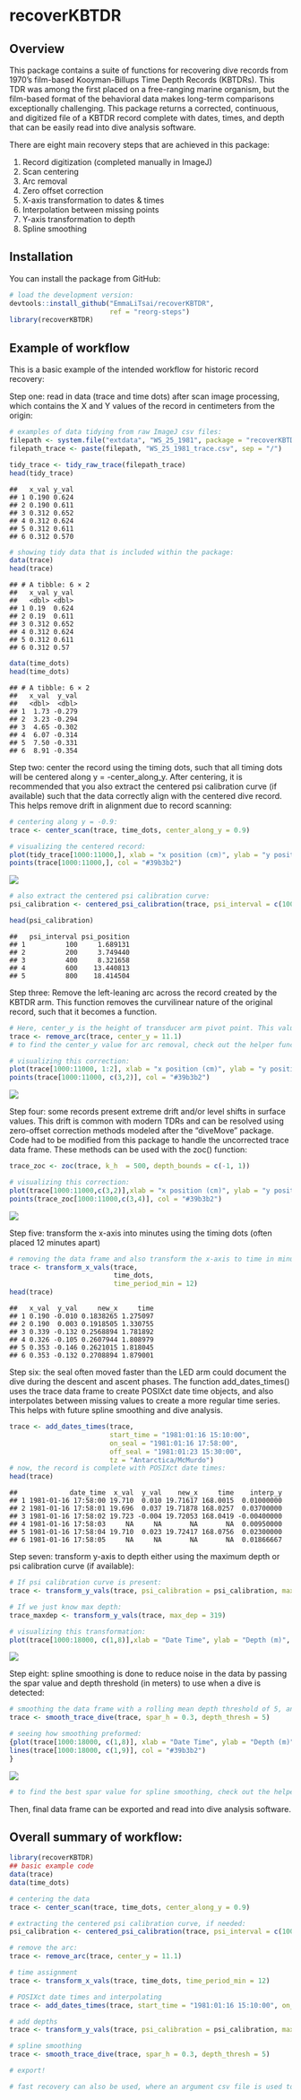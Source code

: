 recoverKBTDR
================

<!-- README.md is generated from README.Rmd. Please edit this file -->

## Overview

This package contains a suite of functions for recovering dive records
from 1970’s film-based Kooyman-Billups Time Depth Records (KBTDRs). This
TDR was among the first placed on a free-ranging marine organism, but
the film-based format of the behavioral data makes long-term comparisons
exceptionally challenging. This package returns a corrected, continuous,
and digitized file of a KBTDR record complete with dates, times, and
depth that can be easily read into dive analysis software.

There are eight main recovery steps that are achieved in this package:

1.  Record digitization (completed manually in ImageJ)
2.  Scan centering
3.  Arc removal
4.  Zero offset correction
5.  X-axis transformation to dates & times
6.  Interpolation between missing points
7.  Y-axis transformation to depth
8.  Spline smoothing

## Installation

You can install the package from GitHub:

``` r
# load the development version: 
devtools::install_github("EmmaLiTsai/recoverKBTDR",
                         ref = "reorg-steps")
library(recoverKBTDR)
```

## Example of workflow

This is a basic example of the intended workflow for historic record
recovery:

Step one: read in data (trace and time dots) after scan image
processing, which contains the X and Y values of the record in
centimeters from the origin:

``` r
# examples of data tidying from raw ImageJ csv files: 
filepath <- system.file("extdata", "WS_25_1981", package = "recoverKBTDR")
filepath_trace <- paste(filepath, "WS_25_1981_trace.csv", sep = "/")

tidy_trace <- tidy_raw_trace(filepath_trace)
head(tidy_trace)
```

    ##   x_val y_val
    ## 1 0.190 0.624
    ## 2 0.190 0.611
    ## 3 0.312 0.652
    ## 4 0.312 0.624
    ## 5 0.312 0.611
    ## 6 0.312 0.570

``` r
# showing tidy data that is included within the package:
data(trace)
head(trace)
```

    ## # A tibble: 6 × 2
    ##   x_val y_val
    ##   <dbl> <dbl>
    ## 1 0.19  0.624
    ## 2 0.19  0.611
    ## 3 0.312 0.652
    ## 4 0.312 0.624
    ## 5 0.312 0.611
    ## 6 0.312 0.57

``` r
data(time_dots)
head(time_dots)
```

    ## # A tibble: 6 × 2
    ##   x_val  y_val
    ##   <dbl>  <dbl>
    ## 1  1.73 -0.279
    ## 2  3.23 -0.294
    ## 3  4.65 -0.302
    ## 4  6.07 -0.314
    ## 5  7.50 -0.331
    ## 6  8.91 -0.354

Step two: center the record using the timing dots, such that all timing
dots will be centered along y = -center_along_y. After centering, it is
recommended that you also extract the centered psi calibration curve (if
available) such that the data correctly align with the centered dive
record. This helps remove drift in alignment due to record scanning:

``` r
# centering along y = -0.9: 
trace <- center_scan(trace, time_dots, center_along_y = 0.9)

# visualizing the centered record: 
plot(tidy_trace[1000:11000,], xlab = "x position (cm)", ylab = "y position (cm)", type = "p", main = "Scan Centering") 
points(trace[1000:11000,], col = "#39b3b2")
```

![](README_files/figure-gfm/centering-data-1.png)<!-- -->

``` r
# also extract the centered psi calibration curve: 
psi_calibration <- centered_psi_calibration(trace, psi_interval = c(100, 200, 400, 600, 800))

head(psi_calibration)
```

    ##   psi_interval psi_position
    ## 1          100     1.689131
    ## 2          200     3.749440
    ## 3          400     8.321658
    ## 4          600    13.440813
    ## 5          800    18.414504

Step three: Remove the left-leaning arc across the record created by the
KBTDR arm. This function removes the curvilinear nature of the original
record, such that it becomes a function.

``` r
# Here, center_y is the height of transducer arm pivot point. This value is usually close to 11 cm, but there is slight variation between devices 
trace <- remove_arc(trace, center_y = 11.1)
# to find the center_y value for arc removal, check out the helper function ?find_center_y() 

# visualizing this correction: 
plot(trace[1000:11000, 1:2], xlab = "x position (cm)", ylab = "y position (cm)", type = "p", main = "Arc Removal")
points(trace[1000:11000, c(3,2)], col = "#39b3b2")
```

![](README_files/figure-gfm/unnamed-chunk-1-1.png)<!-- -->

Step four: some records present extreme drift and/or level shifts in
surface values. This drift is common with modern TDRs and can be
resolved using zero-offset correction methods modeled after the
“diveMove” package. Code had to be modified from this package to handle
the uncorrected trace data frame. These methods can be used with the
zoc() function:

``` r
trace_zoc <- zoc(trace, k_h  = 500, depth_bounds = c(-1, 1))

# visualizing this correction: 
plot(trace[1000:11000,c(3,2)],xlab = "x position (cm)", ylab = "y position (cm)", type = "p", main = "ZOC")
points(trace_zoc[1000:11000,c(3,4)], col = "#39b3b2")
```

![](README_files/figure-gfm/zoc-1.png)<!-- -->

Step five: transform the x-axis into minutes using the timing dots
(often placed 12 minutes apart)

``` r
# removing the data frame and also transform the x-axis to time in minutes from the origin. 
trace <- transform_x_vals(trace, 
                          time_dots, 
                          time_period_min = 12)
head(trace)
```

    ##   x_val  y_val     new_x     time
    ## 1 0.190 -0.010 0.1838265 1.275097
    ## 2 0.190  0.003 0.1918505 1.330755
    ## 3 0.339 -0.132 0.2568894 1.781892
    ## 4 0.326 -0.105 0.2607944 1.808979
    ## 5 0.353 -0.146 0.2621015 1.818045
    ## 6 0.353 -0.132 0.2708894 1.879001

Step six: the seal often moved faster than the LED arm could document
the dive during the descent and ascent phases. The function
add_dates_times() uses the trace data frame to create POSIXct date time
objects, and also interpolates between missing values to create a more
regular time series. This helps with future spline smoothing and dive
analysis.

``` r
trace <- add_dates_times(trace,
                         start_time = "1981:01:16 15:10:00",
                         on_seal = "1981:01:16 17:58:00",
                         off_seal = "1981:01:23 15:30:00", 
                         tz = "Antarctica/McMurdo")
# now, the record is complete with POSIXct date times: 
head(trace)
```

    ##             date_time  x_val  y_val    new_x     time    interp_y
    ## 1 1981-01-16 17:58:00 19.710  0.010 19.71617 168.0015  0.01000000
    ## 2 1981-01-16 17:58:01 19.696  0.037 19.71878 168.0257  0.03700000
    ## 3 1981-01-16 17:58:02 19.723 -0.004 19.72053 168.0419 -0.00400000
    ## 4 1981-01-16 17:58:03     NA     NA       NA       NA  0.00950000
    ## 5 1981-01-16 17:58:04 19.710  0.023 19.72417 168.0756  0.02300000
    ## 6 1981-01-16 17:58:05     NA     NA       NA       NA  0.01866667

Step seven: transform y-axis to depth either using the maximum depth or
psi calibration curve (if available):

``` r
# If psi calibration curve is present:
trace <- transform_y_vals(trace, psi_calibration = psi_calibration, max_psi = 900, max_position = 22.45)

# If we just know max depth:
trace_maxdep <- transform_y_vals(trace, max_dep = 319)

# visualizing this transformation: 
plot(trace[1000:18000, c(1,8)],xlab = "Date Time", ylab = "Depth (m)", type = "l", main = "Depth & Time Transformation")
```

![](README_files/figure-gfm/transform-to-depth-1.png)<!-- -->

Step eight: spline smoothing is done to reduce noise in the data by
passing the spar value and depth threshold (in meters) to use when a
dive is detected:

``` r
# smoothing the data frame with a rolling mean depth threshold of 5, and a spar value of 0.3 when a dive is detected: 
trace <- smooth_trace_dive(trace, spar_h = 0.3, depth_thresh = 5)

# seeing how smoothing preformed: 
{plot(trace[1000:18000, c(1,8)], xlab = "Date Time", ylab = "Depth (m)", type = "l", main = "Smoothing Transformation", lwd = 3)
lines(trace[1000:18000, c(1,9)], col = "#39b3b2")
}
```

![](README_files/figure-gfm/smoothing-data-1.png)<!-- -->

``` r
# to find the best spar value for spline smoothing, check out the helper function ?find_best_spar() 
```

Then, final data frame can be exported and read into dive analysis
software.

## Overall summary of workflow:

``` r
library(recoverKBTDR)
## basic example code
data(trace) 
data(time_dots)

# centering the data
trace <- center_scan(trace, time_dots, center_along_y = 0.9)

# extracting the centered psi calibration curve, if needed: 
psi_calibration <- centered_psi_calibration(trace, psi_interval = c(100, 200, 400, 600, 800))

# remove the arc: 
trace <- remove_arc(trace, center_y = 11.1)

# time assignment 
trace <- transform_x_vals(trace, time_dots, time_period_min = 12)

# POSIXct date times and interpolating
trace <- add_dates_times(trace, start_time = "1981:01:16 15:10:00", on_seal = "1981:01:16 17:58:00", off_seal = "1981:01:23 15:30:00", tz = "Antarctica/McMurdo")

# add depths
trace <- transform_y_vals(trace, psi_calibration = psi_calibration, max_psi = 900, max_position = 22.45)

# spline smoothing 
trace <- smooth_trace_dive(trace, spar_h = 0.3, depth_thresh = 5)

# export! 

# fast recovery can also be used, where an argument csv file is used to quickly pass arguments to the functions above. For use, check out the ?fast_recovery(filepath)
```
